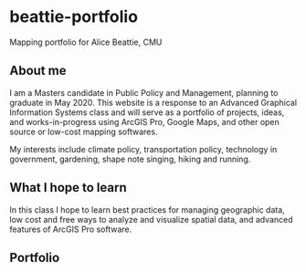 # beattie-portfolio
Mapping portfolio for Alice Beattie, CMU 

## About me

I am a Masters candidate in Public Policy and Management, planning to graduate in May 2020.  This website is a response to an Advanced Graphical Information Systems class and will serve as a portfolio of projects, ideas, and works-in-progress using ArcGIS Pro, Google Maps, and other open source or low-cost mapping softwares.

My interests include climate policy, transportation policy, technology in government, gardening, shape note singing, hiking and running.

## What I hope to learn

In this class I hope to learn best practices for managing geographic data, low cost and free ways to analyze and visualize spatial data, and advanced features of ArcGIS Pro software.

## Portfolio


